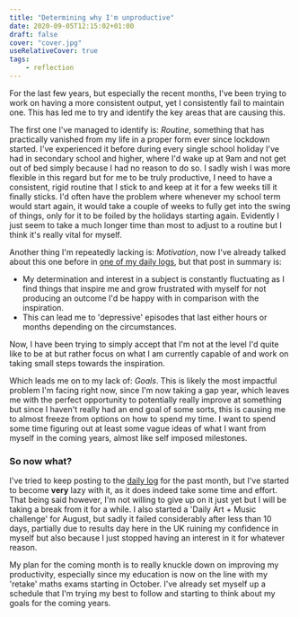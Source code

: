 ```yaml
---
title: "Determining why I'm unproductive"
date: 2020-09-05T12:15:02+01:00
draft: false
cover: "cover.jpg"
useRelativeCover: true
tags: 
    - reflection
---
```


For the last few years, but especially the recent months, I've been trying to work on having a more consistent output, yet I consistently fail to maintain one. This has led me to try and identify the key areas that are causing this.

The first one I've managed to identify is: *Routine*, something that has practically vanished from my life in a proper form ever since lockdown started. I've experienced it before during every single school holiday I've had in secondary school and higher, where I'd wake up at 9am and not get out of bed simply because I had no reason to do so. I sadly wish I was more flexible in this regard but for me to be truly productive, I need to have a consistent, rigid routine that I stick to and keep at it for a few weeks till it finally sticks. I'd often have the problem where whenever my school term would start again, it would take a couple of weeks to fully get into the swing of things, only for it to be foiled by the holidays starting again. Evidently I just seem to take a much longer time than most to adjust to a routine but I think it's really vital for myself.

Another thing I'm repeatedly lacking is: *Motivation*, now I've already talked about this one before in [one of my daily logs](/dailylog/2020-08-23/), but that post in summary is:

 - My determination and interest in a subject is constantly fluctuating as I find things that inspire me and grow frustrated with myself for not producing an outcome I'd be happy with in comparison with the inspiration.
 - This can lead me to 'depressive' episodes that last either hours or months depending on the circumstances.

Now, I have been trying to simply accept that I'm not at the level I'd quite like to be at but rather focus on what I am currently capable of and work on taking small steps towards the inspiration.

Which leads me on to my lack of: *Goals*. This is likely the most impactful problem I'm facing right now, since I'm now taking a gap year, which leaves me with the perfect opportunity to potentially really improve at something but since I haven't really had an end goal of some sorts, this is causing me to almost freeze from options on how to spend my time. I want to spend some time figuring out at least some vague ideas of what I want from myself in the coming years, almost like self imposed milestones.

### So now what?

I've tried to keep posting to the [daily log](/dailylog/) for the past month, but I've started to become **very** lazy with it, as it does indeed take some time and effort. That being said however, I'm not willing to give up on it just yet but I will be taking a break from it for a while. I also started a 'Daily Art + Music challenge' for August, but sadly it failed considerably after less than 10 days, partially due to results day here in the UK ruining my confidence in myself but also because I just stopped having an interest in it for whatever reason.

My plan for the coming month is to really knuckle down on improving my productivity, especially since my education is now on the line with my 'retake' maths exams starting in October. I've already set myself up a schedule that I'm trying my best to follow and starting to think about my goals for the coming years.
